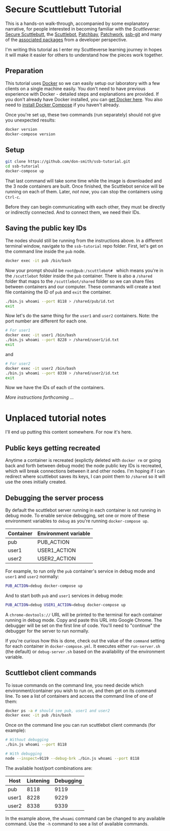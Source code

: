 # Secure Scuttlebutt Tutorial

This is a hands-on walk-through, accompanied by some explanatory narrative, for people interested in becoming familiar with the _Scuttleverse_: [Secure Scuttlebutt](http://scuttlebot.io/more/protocols/secure-scuttlebutt.html), the [Scuttlebot](http://scuttlebot.io), [Patchbay](https://github.com/ssbc/patchbay), [Patchwork](https://ssbc.github.io/patchwork/), [ssb-git](https://git.scuttlebot.io/%25n92DiQh7ietE%2BR%2BX%2FI403LQoyf2DtR3WQfCkDKlheQU%3D.sha256) and many of the [associated packages](https://github.com/ssbc) from a developer perspective.

I'm writing this tutorial as I enter my Scuttleverse learning journey in hopes it will make it easier for others to understand how the pieces work together.


## Preparation

This tutorial uses [Docker](https://www.docker.com) so we can easily setup our laboratory with a few clients on a single machine easily. You don't need to have previous experience with Docker - detailed steps and explanations are provided. If you don't already have Docker installed, you can [get Docker here](https://docs.docker.com/engine/getstarted/step_one/#step-1-get-docker). You also need to [install Docker Compose](https://docs.docker.com/compose/install/) if you haven't already.

Once you're set up, these two commands (run separately) should not give you unexpected results:

```sh
docker version
docker-compose version
```

## Setup

```sh
git clone https://github.com/don-smith/ssb-tutorial.git
cd ssb-tutorial
docker-compose up
```

That last command will take some time while the image is downloaded and the 3 node containers are built. Once finished, the Scuttlebot service will be running on each of them. Later, _not now_, you can stop the containers using `Ctrl-c`.

Before they can begin communicating with each other, they must be directly or indirectly connected. And to connect them, we need their IDs.


## Saving the public key IDs

The nodes should still be running from the instructions above. In a different terminal window, navigate to the `ssb-tutorial` repo folder. First, let's get on the command line inside the `pub` node.

```sh
docker exec -it pub /bin/bash
```

Now your prompt should be `root@pub:/scuttlebot# ` which means you're in the `/scuttlebot` folder inside the `pub` container. There is also a `/shared` folder that maps to the `/scuttlebot/shared` folder so we can share files between containers and our computer. These commands will create a text file containing the ID of `pub` and `exit` the container.

```sh
./bin.js whoami --port 8118 > /shared/pub/id.txt
exit
```

Now let's do the same thing for the `user1` and `user2` containers. Note: the port number are different for each one.

```sh
# For user1
docker exec -it user1 /bin/bash
./bin.js whoami --port 8228 > /shared/user1/id.txt
exit
```
and

```sh
# For user2
docker exec -it user2 /bin/bash
./bin.js whoami --port 8338 > /shared/user2/id.txt
exit
```

Now we have the IDs of each of the containers.

_More instructions forthcoming ..._



# Unplaced tutorial notes

I'll end up putting this content somewhere. For now it's here.

## Public keys getting recreated

Anytime a container is recreated (explictly deleted with `docker rm` or going back and forth between debug mode) the node public key IDs is recreated, which will break connections between it and other nodes. I'm hoping if I can redirect where scuttlebot saves its keys, I can point them to `/shared` so it will use the ones initially created.


## Debugging the server process

By default the scuttlebot server running in each container is not running in debug mode. To enable service debugging, set one or more of these environment variables to `debug` as you're running `docker-compose up`.

| Container | Environment variable |
|-----------| ---------------------|
| pub       | PUB_ACTION           |
| user1     | USER1_ACTION         |
| user2     | USER2_ACTION         |

For example, to run only the `pub` container's service in debug mode and `user1` and `user2` normally:

```sh
PUB_ACTION=debug docker-compose up
```

And to start both `pub` and `user1` services in debug mode:

```sh
PUB_ACTION=debug USER1_ACTION=debug docker-compose up
```

A `chrome-devtools://` URL will be printed to the terminal for each container running in debug mode. Copy and paste this URL into Google Chrome. The debugger will be set on the first line of code. You'll need to "continue" the debugger for the server to run normally.

If you're curious how this is done, check out the value of the `command` setting for each container in `docker-compose.yml`. It executes either `run-server.sh` (the default) or `debug-server.sh` based on the availability of the environment variable.


## Scuttlebot client commands

To issue commands on the command line, you need decide which environment/container you wish to run on, and then get on its command line. To see a list of containers and access the command line of one of them:

```sh
docker ps -a # should see pub, user1 and user2
docker exec -it pub /bin/bash
```

Once on the command line you can run scuttlebot client commands (for example):

```sh
# Without debugging
./bin.js whoami --port 8118

# With debugging
node --inspect=9119 --debug-brk ./bin.js whoami --port 8118
```

The available host/port combinations are:

| Host  | Listening | Debugging |
|-------|-----------|-----------|
| pub   | 8118      | 9119      |
| user1 | 8228      | 9229      |
| user2 | 8338      | 9339      |

In the example above, the `whoami` command can be changed to any available command. Use the `-h` command to see a list of available commands.
